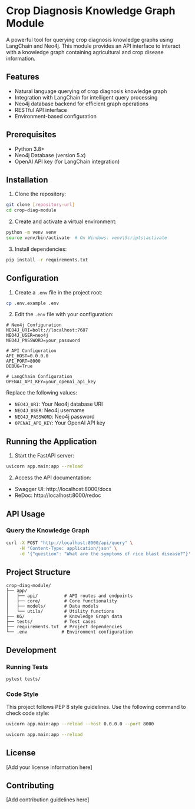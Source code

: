 # Crop Diagnosis Knowledge Graph Module

A powerful tool for querying crop diagnosis knowledge graphs using LangChain and Neo4j. This module provides an API interface to interact with a knowledge graph containing agricultural and crop disease information.

## Features

- Natural language querying of crop diagnosis knowledge graph
- Integration with LangChain for intelligent query processing
- Neo4j database backend for efficient graph operations
- RESTful API interface
- Environment-based configuration

## Prerequisites

- Python 3.8+
- Neo4j Database (version 5.x)
- OpenAI API key (for LangChain integration)

## Installation

1. Clone the repository:
```bash
git clone [repository-url]
cd crop-diag-module
```

2. Create and activate a virtual environment:
```bash
python -m venv venv
source venv/bin/activate  # On Windows: venv\Scripts\activate
```

3. Install dependencies:
```bash
pip install -r requirements.txt
```

## Configuration

1. Create a `.env` file in the project root:
```bash
cp .env.example .env
```

2. Edit the `.env` file with your configuration:
```env
# Neo4j Configuration
NEO4J_URI=bolt://localhost:7687
NEO4J_USER=neo4j
NEO4J_PASSWORD=your_password

# API Configuration
API_HOST=0.0.0.0
API_PORT=8000
DEBUG=True

# LangChain Configuration
OPENAI_API_KEY=your_openai_api_key
```

Replace the following values:
- `NEO4J_URI`: Your Neo4j database URI
- `NEO4J_USER`: Neo4j username
- `NEO4J_PASSWORD`: Neo4j password
- `OPENAI_API_KEY`: Your OpenAI API key

## Running the Application

1. Start the FastAPI server:
```bash
uvicorn app.main:app --reload
```

2. Access the API documentation:
- Swagger UI: http://localhost:8000/docs
- ReDoc: http://localhost:8000/redoc

## API Usage

### Query the Knowledge Graph

```bash
curl -X POST "http://localhost:8000/api/query" \
     -H "Content-Type: application/json" \
     -d '{"question": "What are the symptoms of rice blast disease?"}'
```

## Project Structure

```
crop-diag-module/
├── app/
│   ├── api/          # API routes and endpoints
│   ├── core/         # Core functionality
│   ├── models/       # Data models
│   └── utils/        # Utility functions
├── KG/               # Knowledge Graph data
├── tests/            # Test cases
├── requirements.txt  # Project dependencies
└── .env             # Environment configuration
```

## Development

### Running Tests

```bash
pytest tests/
```

### Code Style

This project follows PEP 8 style guidelines. Use the following command to check code style:

```bash
uvicorn app.main:app --reload --host 0.0.0.0 --port 8000

uvicorn app.main:app --reload
```

## License

[Add your license information here]

## Contributing

[Add contribution guidelines here]
